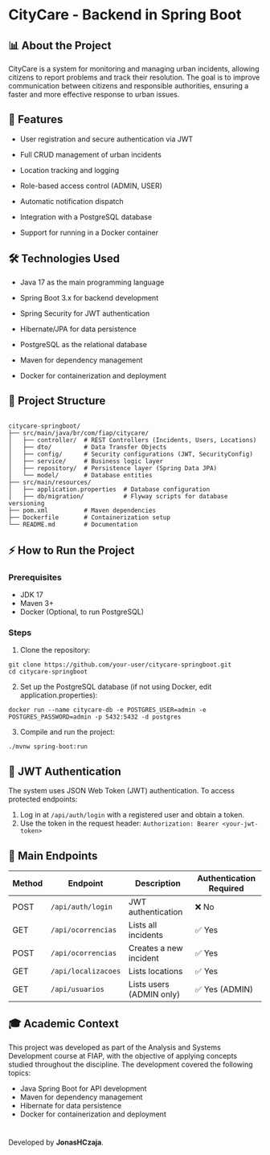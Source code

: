 # CityCare - Backend in Spring Boot

## 📊 About the Project

  CityCare is a system for monitoring and managing urban incidents, allowing citizens to report problems and track their resolution. The goal is to improve communication between citizens and responsible authorities, ensuring a faster and more effective response to urban issues.

## 🚀 Features

  - User registration and secure authentication via JWT
    
  - Full CRUD management of urban incidents
    
  - Location tracking and logging
    
  - Role-based access control (ADMIN, USER)
    
  - Automatic notification dispatch
    
  - Integration with a PostgreSQL database
    
  - Support for running in a Docker container

## 🛠️ Technologies Used

  - Java 17 as the main programming language
  
  - Spring Boot 3.x for backend development
  
  - Spring Security for JWT authentication
  
  - Hibernate/JPA for data persistence
  
  - PostgreSQL as the relational database

  - Maven for dependency management
  
  - Docker for containerization and deployment

## 🎯 Project Structure

```

citycare-springboot/
├── src/main/java/br/com/fiap/citycare/
│   ├── controller/  # REST Controllers (Incidents, Users, Locations)
│   ├── dto/         # Data Transfer Objects
│   ├── config/      # Security configurations (JWT, SecurityConfig)
│   ├── service/     # Business logic layer
│   ├── repository/  # Persistence layer (Spring Data JPA)
│   └── model/       # Database entities
├── src/main/resources/
│   ├── application.properties  # Database configuration
│   ├── db/migration/           # Flyway scripts for database versioning
├── pom.xml          # Maven dependencies
├── Dockerfile       # Containerization setup
└── README.md        # Documentation

```
## ⚡ How to Run the Project

### Prerequisites
  - JDK 17
  - Maven 3+
  - Docker (Optional, to run PostgreSQL)

### Steps
  1.	Clone the repository:

    git clone https://github.com/your-user/citycare-springboot.git
    cd citycare-springboot
    
  2.	Set up the PostgreSQL database (if not using Docker, edit application.properties):

    docker run --name citycare-db -e POSTGRES_USER=admin -e POSTGRES_PASSWORD=admin -p 5432:5432 -d postgres

  3.	Compile and run the project:

    ./mvnw spring-boot:run



## 🔑 JWT Authentication

The system uses JSON Web Token (JWT) authentication. To access protected endpoints:
  1.	Log in at ```/api/auth/login``` with a registered user and obtain a token.
  2.	Use the token in the request header:
  ```Authorization: Bearer <your-jwt-token>```



## 📌 Main Endpoints

| Method | Endpoint            | Description                        | Authentication Required |
|--------|---------------------|------------------------------------|-------------------------|
| POST   | `/api/auth/login`   | JWT authentication                | ❌ No                   |
| GET    | `/api/ocorrencias`  | Lists all incidents               | ✅ Yes                  |
| POST   | `/api/ocorrencias`  | Creates a new incident            | ✅ Yes                  |
| GET    | `/api/localizacoes` | Lists locations                   | ✅ Yes                  |
| GET    | `/api/usuarios`     | Lists users (ADMIN only)          | ✅ Yes (ADMIN)          |

## 🎓 Academic Context

  This project was developed as part of the Analysis and Systems Development course at FIAP, with the objective of applying concepts studied throughout the discipline. The development covered the following topics:
  
  - Java Spring Boot for API development
  - Maven for dependency management
  - Hibernate for data persistence
  - Docker for containerization and deployment

#

Developed by **JonasHCzaja**.

